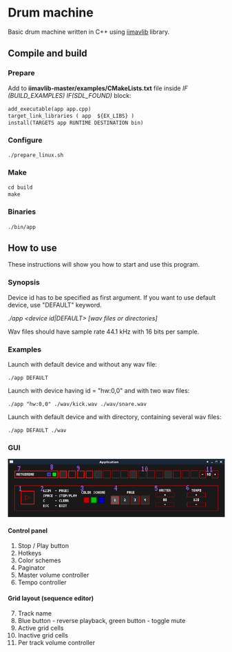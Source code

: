 # Drum machine

Basic drum machine written in C++ using [iimavlib](https://github.com/iimcz/iimavlib) library.

## Compile and build

### Prepare
Add to __iimavlib-master/examples/CMakeLists.txt__ file inside _IF (BUILD_EXAMPLES) IF(SDL_FOUND)_ block:

```
add_executable(app app.cpp)
target_link_libraries ( app  ${EX_LIBS} )
install(TARGETS app RUNTIME DESTINATION bin)
```

### Configure

```
./prepare_linux.sh
```

### Make

```
cd build
make
```

### Binaries

```
./bin/app
```

## How to use

These instructions will show you how to start and use this program.

### Synopsis

Device id has to be specified as first argument. If you want to use default device, use "DEFAULT" keyword.

_./app <device id|DEFAULT> [wav files or directories]_

Wav files should have sample rate 44.1 kHz with 16 bits per sample.

### Examples

Launch with default device and without any wav file:

```
./app DEFAULT
```

Launch with device having id = "hw:0,0" and with two wav files:

```
./app "hw:0,0" ./wav/kick.wav ./wav/snare.wav
```

Launch with default device and with directory, containing several wav files:

```
./app DEFAULT ./wav
```

### GUI

![Screenshot](img/img.png)

#### Control panel

1) Stop / Play button
2) Hotkeys
3) Color schemes
4) Paginator
5) Master volume controller
6) Tempo controller

#### Grid layout (sequence editor)

7) Track name
8) Blue button - reverse playback, green button - toggle mute
9) Active grid cells
10) Inactive grid cells
11) Per track volume controller
